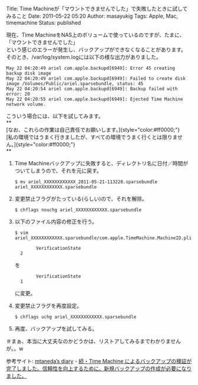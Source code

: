 Title: Time Machineが「マウントできませんでした」で失敗したときに試してみること
Date: 2011-05-22 05:20
Author: masayukig
Tags: Apple, Mac, timemachine
Status: published

現在、Time MachineをNAS上のボリュームで使っているのですが、たまに、  
「マウントできませんでした」  
という感じのエラーが発生し、バックアップができなくなることがあります。  
そのとき、/var/log/system.logには以下の様な出力がありました。

    May 22 04:20:49 ariel com.apple.backupd[6949]: Error 45 creating backup disk image
    May 22 04:20:49 ariel com.apple.backupd[6949]: Failed to create disk image /Volumes/Public/ariel.sparsebundle, status: 45
    May 22 04:20:54 ariel com.apple.backupd[6949]: Backup failed with error: 20
    May 22 04:20:55 ariel com.apple.backupd[6949]: Ejected Time Machine network volume.

こういう場合には、以下を試してみます。  
**  
[なお、これらの作業は自己責任でお願いします。]{style="color:#ff0000;"}  
[私の環境ではうまく行きましたが、すべての環境でうまく行くとは限りません。]{style="color:#ff0000;"}  
**

1.  Time
    Machineバックアップに失敗すると、ディレクトリ名に日付／時間がついてしまうので、それを元に戻す。

        $ mv ariel_XXXXXXXXXXXX_2011-05-21-113228.sparsebundle ariel_XXXXXXXXXXXX.sparsebundle

2.  変更禁止フラグがたっている(らしい)ので、それを解除。

        $ chflags nouchg ariel_XXXXXXXXXXXX.sparsebundle

3.  以下のファイル内容の修正を行う。

        $ vim ariel_XXXXXXXXXXXX.sparsebundle/com.apple.TimeMachine.MachineID.plist

                VerificationState
          2

    を

                VerificationState
          1

    に変更。

4.  変更禁止フラグを再度設定。

        $ chflags uchg ariel_XXXXXXXXXXXX.sparsebundle

5.  再度、バックアップを試してみる。

＃まぁ、本当に大丈夫なのかどうかは、リストアしてみるまでわかりませんが。。w

参考サイト: [mtaneda’s diary](http://d.hatena.ne.jp/mtaneda/) -
[続・Time Machine
によるバックアップの検証が完了しました。信頼性を向上するために、新規バックアップの作成が必要になりました。](http://d.hatena.ne.jp/mtaneda/20101207/1291670192)
